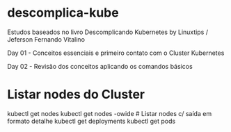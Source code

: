 # descomplica-kube
Estudos baseados no livro Descomplicando Kubernetes by Linuxtips / Jeferson Fernando Vitalino

Day 01 - Conceitos essenciais e primeiro contato com o Cluster Kubernetes

Day 02 - Revisão dos conceitos aplicando os comandos básicos 

# Listar nodes do Cluster
kubectl get nodes
  kubectl get nodes -owide # Listar nodes c/ saída em formato detalhe
 kubectl get deployments
 kubectl get pods

 
